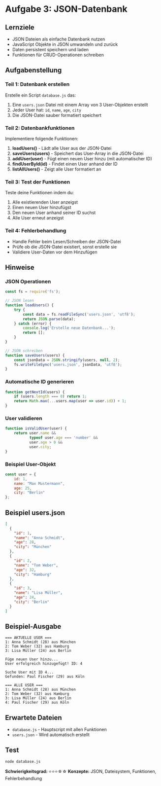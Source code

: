 # Aufgabe 3: JSON-Datenbank

## Lernziele
- JSON Dateien als einfache Datenbank nutzen
- JavaScript Objekte in JSON umwandeln und zurück
- Daten persistent speichern und laden
- Funktionen für CRUD-Operationen schreiben

## Aufgabenstellung

### Teil 1: Datenbank erstellen
Erstelle ein Script `database.js` das:

1. Eine `users.json` Datei mit einem Array von 3 User-Objekten erstellt
2. Jeder User hat: `id`, `name`, `age`, `city`
3. Die JSON-Datei sauber formatiert speichert

### Teil 2: Datenbankfunktionen
Implementiere folgende Funktionen:

1. **loadUsers()** - Lädt alle User aus der JSON-Datei
2. **saveUsers(users)** - Speichert das User-Array in die JSON-Datei
3. **addUser(user)** - Fügt einen neuen User hinzu (mit automatischer ID)
4. **findUserById(id)** - Findet einen User anhand der ID
5. **listAllUsers()** - Zeigt alle User formatiert an

### Teil 3: Test der Funktionen
Teste deine Funktionen indem du:

1. Alle existierenden User anzeigst
2. Einen neuen User hinzufügst
3. Den neuen User anhand seiner ID suchst
4. Alle User erneut anzeigst

### Teil 4: Fehlerbehandlung
- Handle Fehler beim Lesen/Schreiben der JSON-Datei
- Prüfe ob die JSON-Datei existiert, sonst erstelle sie
- Validiere User-Daten vor dem Hinzufügen

## Hinweise

### JSON Operationen
```javascript
const fs = require('fs');

// JSON lesen
function loadUsers() {
    try {
        const data = fs.readFileSync('users.json', 'utf8');
        return JSON.parse(data);
    } catch (error) {
        console.log('Erstelle neue Datenbank...');
        return [];
    }
}

// JSON schreiben
function saveUsers(users) {
    const jsonData = JSON.stringify(users, null, 2);
    fs.writeFileSync('users.json', jsonData, 'utf8');
}
```

### Automatische ID generieren
```javascript
function getNextId(users) {
    if (users.length === 0) return 1;
    return Math.max(...users.map(user => user.id)) + 1;
}
```

### User validieren
```javascript
function isValidUser(user) {
    return user.name &&
           typeof user.age === 'number' &&
           user.age > 0 &&
           user.city;
}
```

### Beispiel User-Objekt
```javascript
const user = {
    id: 1,
    name: "Max Mustermann",
    age: 25,
    city: "Berlin"
};
```

## Beispiel users.json
```json
[
  {
    "id": 1,
    "name": "Anna Schmidt",
    "age": 28,
    "city": "München"
  },
  {
    "id": 2,
    "name": "Tom Weber",
    "age": 32,
    "city": "Hamburg"
  },
  {
    "id": 3,
    "name": "Lisa Müller",
    "age": 24,
    "city": "Berlin"
  }
]
```

## Beispiel-Ausgabe
```
=== AKTUELLE USER ===
1: Anna Schmidt (28) aus München
2: Tom Weber (32) aus Hamburg
3: Lisa Müller (24) aus Berlin

Füge neuen User hinzu...
User erfolgreich hinzugefügt! ID: 4

Suche User mit ID 4...
Gefunden: Paul Fischer (29) aus Köln

=== ALLE USER ===
1: Anna Schmidt (28) aus München
2: Tom Weber (32) aus Hamburg
3: Lisa Müller (24) aus Berlin
4: Paul Fischer (29) aus Köln
```

## Erwartete Dateien
- `database.js` - Hauptscript mit allen Funktionen
- `users.json` - Wird automatisch erstellt

## Test
```bash
node database.js
```

**Schwierigkeitsgrad:** ⭐⭐⭐☆☆
**Konzepte:** JSON, Dateisystem, Funktionen, Fehlerbehandlung